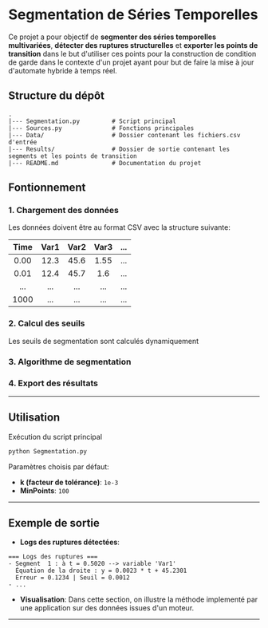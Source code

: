 # **Segmentation de Séries Temporelles**

Ce projet a pour objectif de **segmenter des séries temporelles multivariées**, **détecter des ruptures structurelles** et **exporter les points de transition** dans le but d'utiliser ces points pour la construction de condition de garde dans le contexte d'un projet ayant pour but de faire la mise à jour d'automate hybride à temps réel.

## **Structure du dépôt**
```
.
|--- Segmentation.py         # Script principal
|--- Sources.py              # Fonctions principales
|--- Data/                   # Dossier contenant les fichiers.csv d'entrée
|--- Results/                # Dossier de sortie contenant les segments et les points de transition
|--- README.md               # Documentation du projet
```

## **Fontionnement**

### 1. **Chargement des données**
Les données doivent être au format CSV avec la structure suivante:

|   Time    |   Var1    |   Var2    |   Var3    |   ...     |
|   :---:   |   :---:   |   :---:   |   :---:   |   :---:   |
|   0.00    |   12.3    |   45.6    |   1.55    |   ...     |
|   0.01    |   12.4    |   45.7    |   1.6     |   ...     |
|   ...     |   ...     |   ...     |   ...     |   ...     |
|   1000    |   ...     |   ...     |   ...     |   ...     |


### 2. **Calcul des seuils**
Les seuils de segmentation sont calculés dynamiquement


### 3. **Algorithme de segmentation**


### 4. **Export des résultats**

---

## **Utilisation**
Exécution du script principal
```bash
python Segmentation.py
```

Paramètres choisis par défaut:
- **k (facteur de tolérance)**: `1e-3`
- **MinPoints**: `100`

---

## **Exemple de sortie**
- **Logs des ruptures détectées**:
```
=== Logs des ruptures ===
- Segment  1 : à t = 0.5020 --> variable 'Var1'
  Équation de la droite : y = 0.0023 * t + 45.2301
  Erreur = 0.1234 | Seuil = 0.0012
- ...
```

- **Visualisation**:
Dans cette section, on illustre la méthode implementé par une application sur des données issues d'un moteur.



---
